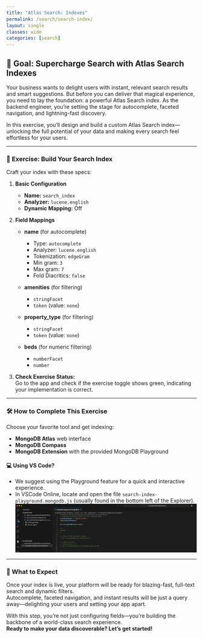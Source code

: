 ```yaml
---
title: "Atlas Search: Indexes"
permalink: /search/search-index/
layout: single
classes: wide
categories: [search]
---
```


## 🚀 Goal: Supercharge Search with Atlas Search Indexes

Your business wants to delight users with instant, relevant search results and smart suggestions. But before you can deliver that magical experience, you need to lay the foundation: a powerful Atlas Search index. As the backend engineer, you’re setting the stage for autocomplete, faceted navigation, and lightning-fast discovery.

In this exercise, you’ll design and build a custom Atlas Search index—unlocking the full potential of your data and making every search feel effortless for your users.

---

### 🧩 Exercise: Build Your Search Index

Craft your index with these specs:

1. **Basic Configuration**
   - **Name:** `search_index`
   - **Analyzer:** `lucene.english`
   - **Dynamic Mapping:** Off

2. **Field Mappings**
   - **name** (for autocomplete)
     - Type: `autocomplete`
     - Analyzer: `lucene.english`
     - Tokenization: `edgeGram`
     - Min gram: `3`
     - Max gram: `7`
     - Fold Diacritics: `false`
   
   - **amenities** (for filtering)
     - `stringFacet`
     - `token` (value: `none`)

   - **property_type** (for filtering)
     - `stringFacet`
     - `token` (value: `none`)

   - **beds** (for numeric filtering)
     - `numberFacet`
     - `number`
3. **Check Exercise Status:**  
   Go to the app and check if the exercise toggle shows green, indicating your implementation is correct.

---

### 🛠️ How to Complete This Exercise

Choose your favorite tool and get indexing:
- **MongoDB Atlas** web interface
- **MongoDB Compass**
- **MongoDB Extension** with the provided MongoDB Playground

#### 💻 **Using VS Code?**
- We suggest using the Playground feature for a quick and interactive experience.
- In VSCode Online, locate and open the file `search-index-playground.mongodb.js` (usually found in the bottom left of the Explorer).
  ![MongoDB Playground](../../assets/images/playground.png)

---

### 🚦 What to Expect

Once your index is live, your platform will be ready for blazing-fast, full-text search and dynamic filters.  
Autocomplete, faceted navigation, and instant results will be just a query away—delighting your users and setting your app apart.

With this step, you’re not just configuring fields—you’re building the backbone of a world-class search experience.  
**Ready to make your data discoverable? Let’s get started!**
